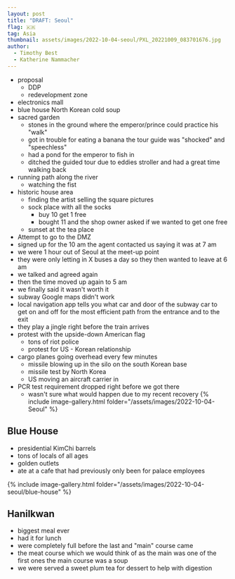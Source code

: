 ```yaml
---
layout: post
title: "DRAFT: Seoul"
flag: 🇰🇷
tag: Asia
thumbnail: assets/images/2022-10-04-seoul/PXL_20221009_083701676.jpg
author:
  - Timothy Best
  - Katherine Nammacher
---
```


- proposal
  - DDP
  - redevelopment zone
- electronics mall
- blue house
  North Korean cold soup
- sacred garden
  - stones in the ground where the emperor/prince could practice his "walk"
  - got in trouble for eating a banana
    the tour guide was "shocked" and "speechless"
  - had a pond for the emperor to fish in
  - ditched the guided tour due to eddies stroller and had a great time walking back
- running path along the river
  - watching the fist
- historic house area
  - finding the artist selling the square pictures
  - sock place with all the socks
    - buy 10 get 1 free
    - bought 11 and the shop owner asked if we wanted to get one free
  - sunset at the tea place
- Attempt to go to the DMZ
- signed up for the 10 am
  the agent contacted us saying it was at 7 am
- we were 1 hour out of Seoul at the meet-up point
- they were only letting in X buses a day so they then wanted to leave at 6 am
- we talked and agreed again
- then the time moved up again to 5 am
- we finally said it wasn't worth it
- subway
  Google maps didn't work
- local navigation app tells you what car and door of the subway car to get on and off for the most efficient path from the entrance and to the exit
- they play a jingle right before the train arrives
- protest with the upside-down American flag
  - tons of riot police
  - protest for US - Korean relationship
- cargo planes going overhead every few minutes
  - missile blowing up in the silo on the south Korean base
  - missile test by North Korea
  - US moving an aircraft carrier in
- PCR test requirement dropped right before we got there
  - wasn't sure what would happen due to my recent recovery
    {% include image-gallery.html folder="/assets/images/2022-10-04-Seoul" %}

## Blue House

- presidential KimChi barrels
- tons of locals of all ages
- golden outlets
- ate at a cafe that had previously only been for palace employees

{% include image-gallery.html folder="/assets/images/2022-10-04-seoul/blue-house" %}

## Hanilkwan

- biggest meal ever
- had it for lunch
- were completely full before the last and "main" course came
- the meat course which we would think of as the main was one of the first ones
  the main course was a soup
- we were served a sweet plum tea for dessert to help with digestion
